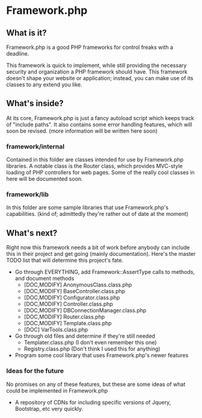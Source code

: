 Framework.php
=============

 What is it?
------------
Framework.php is a good PHP frameworks for control freaks with a deadline.

This framework is quick to implement, while still providing the necessary security and organization a PHP framework should have. This framework doesn't shape your website or application; instead, you can make use of its classes to any extend you like.

What's inside?
--------------
At its core, Framework.php is just a fancy autoload script which keeps track of "include paths". It also contains some error handling features, which will soon be revised. (more information will be written here soon)

### framework/internal
Contained in this folder are classes intended for use by Framework.php libraries. A notable class is the Router class, which provides MVC-style loading of PHP controllers for web pages. Some of the really cool classes in here will be documented soon.

### framework/lib
In this folder are some sample libraries that use Framework.php's capabilities. (kind of; admittedly they're rather out of date at the moment)

What's next?
------------
Right now this framework needs a bit of work before anybody can include this in their project and get going (mainly documentation). Here's the master TODO list that will determine this project's fate.
- Go through EVERYTHING, add Framework::AssertType calls to methods, and document methods
  - [DOC,MODIFY] AnonymousClass.class.php
  - [DOC,MODIFY] BaseController.class.php
  - [DOC,MODIFY] Configurator.class.php
  - [DOC,MODIFY] Controller.class.php
  - [DOC,MODIFY] DBConnectionManager.class.php
  - [DOC,MODIFY] Router.class.php
  - [DOC,MODIFY] Template.class.php
  - [DOC] VarTools.class.php
- Go through old files and determine if they're still needed
  - Templater.class.php (I don't even remember this one)
  - Registry.class.php (Don't think I used this for anything)
- Program some cool library that uses Framework.php's newer features

### Ideas for the future
No promises on any of these features, but these are some ideas of what could be implemented in Framework.php
- A repository of CDNs for including specific versions of Jquery, Bootstrap, etc very quickly.